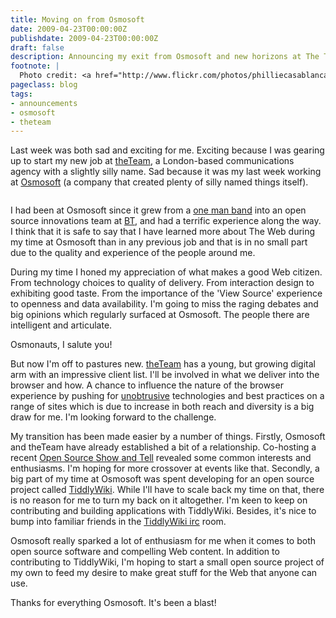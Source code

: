 ```yaml
---
title: Moving on from Osmosoft
date: 2009-04-23T00:00:00Z
publishdate: 2009-04-23T00:00:00Z
draft: false
description: Announcing my exit from Osmosoft and new horizons at The Team
footnote: |
  Photo credit: <a href="http://www.flickr.com/photos/philliecasablanca/2049169747">Phil Whitehouse</a>
pageclass: blog
tags:
- announcements
- osmosoft
- theteam
---
```


Last week was both sad and exciting for me. Exciting because I was gearing up to start my new job at <a href="http://theteam.co.uk">theTeam</a>, a London-based communications agency with a slightly silly name. Sad because it was my last week working at <a href="http://osmosoft.com">Osmosoft</a> (a company that created plenty of silly named things itself).

<img src="/images/osmosoft.jpg" alt="">



<p>
    I had been at Osmosoft since it grew from a <a href="http://jermolene.com/2007/05/29/i-for-one-welcome-my-new-bt-overlords/">one man band</a> into an open source innovations team at <a href="http://bt.com">BT</a>, and had a terrific experience along the way. I think that it is safe to say that I have learned more about The Web during my time at Osmosoft than in any previous job and that is in no small part due to the quality and experience of the people around me.
</p>
<p>
    During my time I honed my appreciation of what makes a good Web citizen. From technology choices to quality of delivery. From interaction design to exhibiting good taste. From the importance of the 'View Source' experience to openness and data availability. I'm going to miss the raging debates and big opinions which regularly surfaced at Osmosoft.  The people there are intelligent and articulate.
</p>
<p>
    Osmonauts, I salute you!
</p>
<p>
    But now I'm off to pastures new. <a href="http://theteam.co.uk">theTeam</a> has a young, but growing digital arm with an impressive client list.  I'll be involved in what we deliver into the browser and how. A chance to influence the nature of the browser experience by pushing for <a href="http://www.hawksworx.com/blog/unobtrusify-your-javascript">unobtrusive</a> technologies and best practices on a range of sites which is due to increase in both reach and diversity is a big draw for me. I'm looking forward to the challenge.
</p>
<p>
    My transition has been made easier by a number of things. Firstly, Osmosoft and theTeam have already established a bit of a relationship. Co-hosting a recent <a href="http://upcoming.yahoo.com/event/2149675/">Open Source Show and Tell</a> revealed some common interests and enthusiasms. I'm hoping for more crossover at events like that.  Secondly, a big part of my time at Osmosoft was spent developing for an open source project called <a href="http://tiddlywiki.com">TiddlyWiki</a>. While I'll have to scale back my time on that, there is no reason for me to turn my back on it altogether. I'm keen to keep on contributing and building applications with TiddlyWiki.  Besides, it's nice to bump into familiar friends in the <a href="irc://irc.freenode.net/#tiddlywiki">TiddlyWiki irc</a> room.
</p>
<p>
    Osmosoft really sparked a lot of enthusiasm for me when it comes to both open source software and compelling Web content. In addition to contributing to TiddlyWiki, I'm hoping to start a small open source project of my own to feed my desire to make great stuff for the Web that anyone can use.
</p>
<p>
    Thanks for everything Osmosoft. It's been a blast!
</p>
